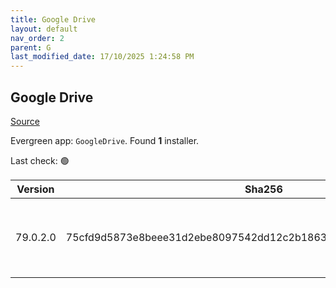 ```yaml
---
title: Google Drive
layout: default
nav_order: 2
parent: G
last_modified_date: 17/10/2025 1:24:58 PM
---
```


## Google Drive

[Source](https://support.google.com/drive/answer/7329379)

Evergreen app: `GoogleDrive`. Found **1** installer.

Last check: 🟢

| Version  | Sha256                                                           | Size      | URI                                                                                                                          |
| -------- | ---------------------------------------------------------------- | --------- | ---------------------------------------------------------------------------------------------------------------------------- |
| 79.0.2.0 | 75cfd9d5873e8beee31d2ebe8097542dd12c2b1863f253b01ac49e6d8dc87a73 | 333594392 | [https://dl.google.com/drive-file-stream/GoogleDriveSetup.exe](https://dl.google.com/drive-file-stream/GoogleDriveSetup.exe) |
